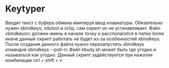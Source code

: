 # Keytyper
Вводит текст с буфера обмена имитируя ввод клавиатуры.
Обязательно нужен xbindkeys, xdotool и xclip, сам скрипт их не устанавливает.
Файл xbindkeysrc должен имень в начале точку и рассполагатся в папке home иначе данный скрипт работать не будет из-за особенностей xbindkeys.
После создания  данного файла нужно перезапустить xbindkeys командой xbindkeys --poll-rc
Файл kbudy.sh может быть где угодно и называться как угодно.
Данный скрипт задействуется при нажатии комбинации ctrl + shift + v
